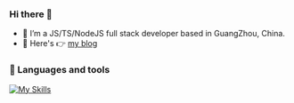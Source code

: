 ### Hi there 👋

- 🔭 I’m a JS/TS/NodeJS full stack developer based in GuangZhou, China.
- 👯 Here's 👉 [my blog](https://wumanho.cn/)

### :floppy_disk: Languages and tools
[![My Skills](https://skillicons.dev/icons?i=js,ts,vue,webpack,react,docker,gitlab,nodejs,linux,nginx,jenkins)](https://skillicons.dev)

<!-- <div align="around"> -->
<!-- <img height="170px" src="https://github-readme-stats.vercel.app/api?username=wumanho" />
  <span>&emsp;&emsp;</span> -->
<!--   <img height="170px" src="https://github-readme-stats.vercel.app/api/top-langs/?username=wumanho&layout=compact&langs_count=6" /> -->
<!-- </div> -->
